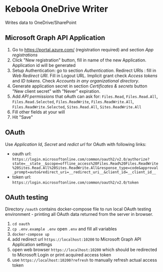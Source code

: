 # Keboola OneDrive Writer

Writes data to OneDrive/SharePoint

## Microsoft Graph API Application

1. Go to <https://portal.azure.com/> (registration required) and section *App registrations*
2. Click "New registration" button, fill in name of the new Application. Application id will be generated
3. Setup Authentication: go to section *Authentication*. Redirect URIs : fill in *Web* *Redirect URI*. Fill in Logout URL. Implicit grant check *Access tokens* and *ID tokens*. Check *Accounts in any organizational directory*.
4. Generate application secret in section *Certificates & secrets* button "New client secret" with "Never" expiration.
5. Add *API permissions* that oAuth can ask for: `Files.Read`, `Files.Read.All`, `Files.Read.Selected`, `Files.ReadWrite`, `Files.ReadWrite.All`, `Files.ReadWrite.Selected`, `Sites.Read.All`, `Sites.ReadWrite.All`
6. Fill other fields at your will
7. Hit "Save"

## OAuth

Use *Application Id*, *Secret* and *redict url* for OAuth with following links:

- oauth url: `https://login.microsoftonline.com/common/oauth2/v2.0/authorize?state=__state__&scope=offline_access%20Files.Read%20Files.ReadWrite%20Sites.Read.All%20Sites.ReadWrite.All&response_type=code&approval_prompt=auto&redirect_uri=__redirect_uri__&client_id=__client_id__`
- token url: `https://login.microsoftonline.com/common/oauth2/v2.0/token`

## OAuth testing

Directory `/oauth` contains docker-compose file to run local OAuth testing environment - printing all OAuth data
returned from the server in browser.

1. `cd oauth`
2. `cp .env.example .env` open `.env` and fill all variables
3. `docker-compose up`
4. add redirect url `https://localhost:10200` to Microsoft Graph API Application settings
5. open web browser `https://localhost:10200` which should be redirected to Microsoft Login or print acquired access token
6. use `https://localhost:10200?refresh` to manually refresh actual access token
